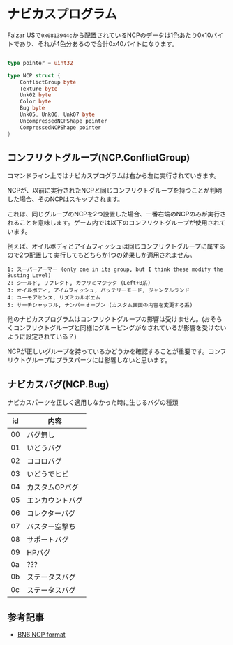 # ナビカスプログラム

Falzar USで`0x0813944c`から配置されているNCPのデータは1色あたり0x10バイトであり、それが4色分あるので合計0x40バイトになります。

```go

type pointer = uint32

type NCP struct {
    ConflictGroup byte
    Texture byte
    Unk02 byte
    Color byte
    Bug byte
    Unk05, Unk06, Unk07 byte
    UncompressedNCPShape pointer
    CompressedNCPShape pointer
}
```

## コンフリクトグループ(NCP.ConflictGroup)

コマンドライン上ではナビカスプログラムは右から左に実行されていきます。

NCPが、以前に実行されたNCPと同じコンフリクトグループを持つことが判明した場合、そのNCPはスキップされます。

これは、同じグループのNCPを2つ設置した場合、一番右端のNCPのみが実行されることを意味します。ゲーム内では以下のコンフリクトグループが使用されています。

例えば、オイルボディとアイムフィッシュは同じコンフリクトグループに属するので2つ配置して実行してもどちらか1つの効果しか適用されません。

```
1: スーパーアーマー (only one in its group, but I think these modify the Busting Level)
2: シールド, リフレクト, カワリミマジック (Left+B系)
3: オイルボディ, アイムフィッシュ, バッテリーモード, ジャングルランド
4: ユーモアセンス, リズミカルポエム
5: サーチシャッフル, ナンバーオープン (カスタム画面の内容を変更する系)
```

他のナビカスプログラムはコンフリクトグループの影響は受けません。(おそらくコンフリクトグループと同様にグルーピングがなされているが影響を受けないように設定されている？)

NCPが正しいグループを持っているかどうかを確認することが重要です。コンフリクトグループはプラスパーツには影響しないと思います。

## ナビカスバグ(NCP.Bug)

ナビカスパーツを正しく適用しなかった時に生じるバグの種類

 id | 内容
 -- | -- 
 00 | バグ無し
 01 | いどうバグ
 02 | ココロバグ
 03 | いどうでヒビ
 04 | カスタムOPバグ
 05 | エンカウントバグ
 06 | コレクターバグ
 07 | バスター空撃ち
 08 | サポートバグ
 09 | HPバグ
 0a | ???
 0b | ステータスバグ
 0c | ステータスバグ

## 参考記事

- [BN6 NCP format](https://forums.therockmanexezone.com/bn6-ncp-format-t5257.html)

